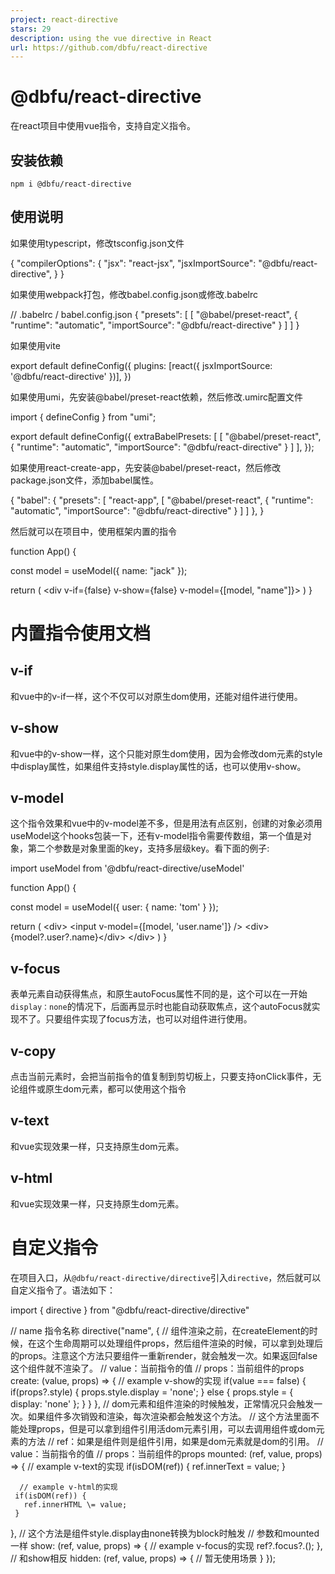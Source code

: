 ```yaml
---
project: react-directive
stars: 29
description: using the vue directive in React
url: https://github.com/dbfu/react-directive
---
```


@dbfu/react-directive
=====================

在react项目中使用vue指令，支持自定义指令。

安装依赖
----

```
npm i @dbfu/react-directive
```

使用说明
----

如果使用typescript，修改tsconfig.json文件

{
  "compilerOptions": {
    "jsx": "react-jsx",
    "jsxImportSource": "@dbfu/react-directive",
  }
}

如果使用webpack打包，修改babel.config.json或修改.babelrc

// .babelrc / babel.config.json
{
  "presets": \[
    \[
      "@babel/preset-react",
      {
        "runtime": "automatic",
        "importSource": "@dbfu/react-directive"
      }
    \]
  \]
}

如果使用vite

export default defineConfig({
  plugins: \[react({
    jsxImportSource: '@dbfu/react-directive'
  })\],
})

如果使用umi，先安装@babel/preset-react依赖，然后修改.umirc配置文件

 import { defineConfig } from "umi";

export default defineConfig({
  extraBabelPresets: \[
    \[
      "@babel/preset-react",
      {
        "runtime": "automatic",
        "importSource": "@dbfu/react-directive"
      }
    \]
  \],
});

如果使用react-create-app，先安装@babel/preset-react，然后修改package.json文件，添加babel属性。

{
"babel": {
    "presets": \[
      "react-app",
      \[
        "@babel/preset-react",
        {
          "runtime": "automatic",
          "importSource": "@dbfu/react-directive"
        }
      \]
    \]
  },
}

然后就可以在项目中，使用框架内置的指令

function App() {

  const model \= useModel({ name: "jack" });

  return (
    <div v-if\={false} v-show\={false} v-model\={\[model, "name"\]}\>
  )
}

内置指令使用文档
========

v-if
----

和vue中的v-if一样，这个不仅可以对原生dom使用，还能对组件进行使用。

v-show
------

和vue中的v-show一样，这个只能对原生dom使用，因为会修改dom元素的style中display属性，如果组件支持style.display属性的话，也可以使用v-show。

v-model
-------

这个指令效果和vue中的v-model差不多，但是用法有点区别，创建的对象必须用useModel这个hooks包装一下，还有v-model指令需要传数组，第一个值是对象，第二个参数是对象里面的key，支持多层级key。看下面的例子:

import useModel from '@dbfu/react-directive/useModel'

function App() {
 
 const model \= useModel({ user: { name: 'tom' } });

 return (
  <div\>
    <input v-model\={\[model, 'user.name'\]} />
    <div\>{model?.user?.name}</div\>
  </div\>
 )
}

v-focus
-------

表单元素自动获得焦点，和原生autoFocus属性不同的是，这个可以在一开始`display：none`的情况下，后面再显示时也能自动获取焦点，这个autoFocus就实现不了。只要组件实现了focus方法，也可以对组件进行使用。

v-copy
------

点击当前元素时，会把当前指令的值复制到剪切板上，只要支持onClick事件，无论组件或原生dom元素，都可以使用这个指令

v-text
------

和vue实现效果一样，只支持原生dom元素。

v-html
------

和vue实现效果一样，只支持原生dom元素。

自定义指令
=====

在项目入口，从`@dbfu/react-directive/directive`引入`directive`，然后就可以自定义指令了。语法如下：

import { directive } from "@dbfu/react-directive/directive"

// name 指令名称
directive("name", {
  // 组件渲染之前，在createElement的时候，在这个生命周期可以处理组件props，然后组件渲染的时候，可以拿到处理后的props。注意这个方法只要组件一重新render，就会触发一次。如果返回false这个组件就不渲染了。
  // value：当前指令的值
  // props：当前组件的props
  create: (value, props) \=> {
     // example v-show的实现
     if(value \=== false) {
       if(props?.style) {
         props.style.display \= 'none';
       } else {
         props.style \= { display: 'none' };
       }
     } 
  },
  // dom元素和组件渲染的时候触发，正常情况只会触发一次。如果组件多次销毁和渲染，每次渲染都会触发这个方法。
  // 这个方法里面不能处理props，但是可以拿到组件引用活dom元素引用，可以去调用组件或dom元素的方法
  // ref：如果是组件则是组件引用，如果是dom元素就是dom的引用。
  // value：当前指令的值
  // props：当前组件的props
  mounted: (ref, value, props) \=> {
     // example v-text的实现
     if(isDOM(ref)) {
       ref.innerText \= value;
     }

      // example v-html的实现
     if(isDOM(ref)) {
       ref.innerHTML \= value;
     } 
  },
  // 这个方法是组件style.display由none转换为block时触发
  // 参数和mounted一样
  show: (ref, value, props) \=> {
     // example v-focus的实现
     ref?.focus?.();
  },
  // 和show相反
  hidden: (ref, value, props) \=> {
    // 暂无使用场景
  }
});
